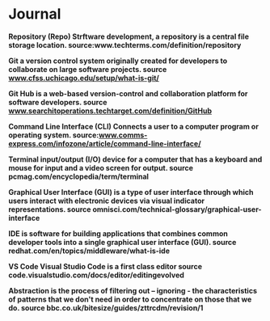 # Journal
<strong>
Repository (Repo) Strftware development, a repository is a central file storage location. source:www.techterms.com/definition/repository

Git a version control system originally created for developers to collaborate on large software projects. source www.cfss.uchicago.edu/setup/what-is-git/

Git Hub is a web-based version-control and collaboration platform for software developers. source www.searchitoperations.techtarget.com/definition/GitHub

Command Line Interface (CLI) Connects a user to a computer program or operating system. source:www.comms-express.com/infozone/article/command-line-interface/

Terminal input/output (I/O) device for a computer that has a keyboard and mouse for input and a video screen for output. source pcmag.com/encyclopedia/term/terminal

Graphical User Interface (GUI)  is a type of user interface through which users interact with electronic devices via visual indicator representations. source omnisci.com/technical-glossary/graphical-user-interface

IDE is software for building applications that combines common developer tools into a single graphical user interface (GUI). source redhat.com/en/topics/middleware/what-is-ide

VS Code Visual Studio Code is a first class editor source code.visualstudio.com/docs/editor/editingevolved

Abstraction is the process of filtering out – ignoring - the characteristics of patterns that we don't need in order to concentrate on those that we do. source bbc.co.uk/bitesize/guides/zttrcdm/revision/1
